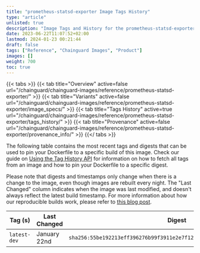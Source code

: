 ```yaml
---
title: "prometheus-statsd-exporter Image Tags History"
type: "article"
unlisted: true
description: "Image Tags and History for the prometheus-statsd-exporter Chainguard Image"
date: 2023-06-22T11:07:52+02:00
lastmod: 2024-01-23 00:21:44
draft: false
tags: ["Reference", "Chainguard Images", "Product"]
images: []
weight: 700
toc: true
---
```


{{< tabs >}}
{{< tab title="Overview" active=false url="/chainguard/chainguard-images/reference/prometheus-statsd-exporter/" >}}
{{< tab title="Variants" active=false url="/chainguard/chainguard-images/reference/prometheus-statsd-exporter/image_specs/" >}}
{{< tab title="Tags History" active=true url="/chainguard/chainguard-images/reference/prometheus-statsd-exporter/tags_history/" >}}
{{< tab title="Provenance" active=false url="/chainguard/chainguard-images/reference/prometheus-statsd-exporter/provenance_info/" >}}
{{</ tabs >}}

The following table contains the most recent tags and digests that can be used to pin your Dockerfile to a specific build of this image. Check our guide on [Using the Tag History API](/chainguard/chainguard-images/using-the-tag-history-api/) for information on how to fetch all tags from an image and how to pin your Dockerfile to a specific digest.

Please note that digests and timestamps only change when there is a change to the image, even though images are rebuilt every night. The "Last Changed" column indicates when the image was last modified, and doesn't always reflect the latest build timestamp. For more information about how our reproducible builds work, please refer to [this blog post](https://www.chainguard.dev/unchained/reproducing-chainguards-reproducible-image-builds).

| Tag (s)       | Last Changed | Digest                                                                    |
|---------------|--------------|---------------------------------------------------------------------------|
|  `latest-dev` | January 22nd | `sha256:55be192213eff396276b99f3911e2e7f12566028492b4663877c705c394859fb` |

